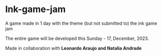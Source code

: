 # Ink-game-jam
  A game made in 1 day with the theme (but not submitted to) the ink game jam

  The entire game will be developed this Sunday - 17, December, 2023.
  
  Made in collaboration with <b>Leonardo Araujo and Natalia Andrade</b>
